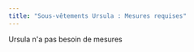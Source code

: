 ```yaml
---
title: "Sous-vêtements Ursula : Mesures requises"
---
```


<Note>
Ursula n'a pas besoin de mesures
</Note>
